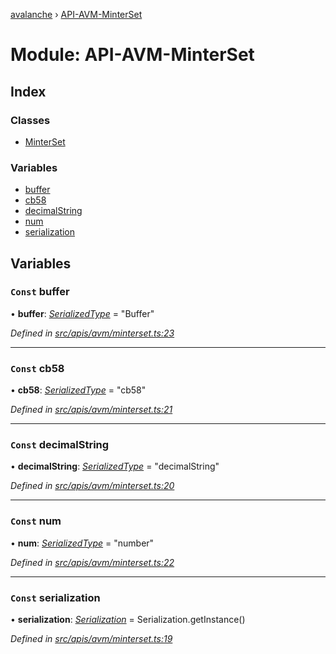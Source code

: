 [avalanche](../README.md) › [API-AVM-MinterSet](api_avm_minterset.md)

# Module: API-AVM-MinterSet

## Index

### Classes

* [MinterSet](../classes/api_avm_minterset.minterset.md)

### Variables

* [buffer](api_avm_minterset.md#const-buffer)
* [cb58](api_avm_minterset.md#const-cb58)
* [decimalString](api_avm_minterset.md#const-decimalstring)
* [num](api_avm_minterset.md#const-num)
* [serialization](api_avm_minterset.md#const-serialization)

## Variables

### `Const` buffer

• **buffer**: *[SerializedType](utils_serialization.md#serializedtype)* = "Buffer"

*Defined in [src/apis/avm/minterset.ts:23](https://github.com/ava-labs/avalanchejs/blob/8033096/src/apis/avm/minterset.ts#L23)*

___

### `Const` cb58

• **cb58**: *[SerializedType](utils_serialization.md#serializedtype)* = "cb58"

*Defined in [src/apis/avm/minterset.ts:21](https://github.com/ava-labs/avalanchejs/blob/8033096/src/apis/avm/minterset.ts#L21)*

___

### `Const` decimalString

• **decimalString**: *[SerializedType](utils_serialization.md#serializedtype)* = "decimalString"

*Defined in [src/apis/avm/minterset.ts:20](https://github.com/ava-labs/avalanchejs/blob/8033096/src/apis/avm/minterset.ts#L20)*

___

### `Const` num

• **num**: *[SerializedType](utils_serialization.md#serializedtype)* = "number"

*Defined in [src/apis/avm/minterset.ts:22](https://github.com/ava-labs/avalanchejs/blob/8033096/src/apis/avm/minterset.ts#L22)*

___

### `Const` serialization

• **serialization**: *[Serialization](../classes/utils_serialization.serialization.md)* = Serialization.getInstance()

*Defined in [src/apis/avm/minterset.ts:19](https://github.com/ava-labs/avalanchejs/blob/8033096/src/apis/avm/minterset.ts#L19)*
